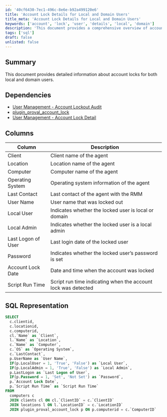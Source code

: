 ```yaml
---
id: '40cf6430-7ec1-496c-8e6e-b92a499120e6'
title: 'Account Lock Details for Local and Domain Users'
title_meta: 'Account Lock Details for Local and Domain Users'
keywords: ['account', 'lock', 'user', 'details', 'local', 'domain']
description: 'This document provides a comprehensive overview of account lock details for both local and domain users, including SQL representation and relevant dependencies for effective user management.'
tags: ['sql']
draft: false
unlisted: false
---
```


## Summary

This document provides detailed information about account locks for both local and domain users.

## Dependencies

- [User Management - Account Lockout Audit](<../../unsorted/User Management - Account Lockout Audit.md>)
- [plugin_proval_account_lock](<../../unsorted/plugin_proval_account_lock.md>)
- [User Management - Account Lock Detail](<../../unsorted/User Management - Account Lock Detail.md>)

## Columns

| Column             | Description                                            |
| ------------------ | ------------------------------------------------------ |
| Client             | Client name of the agent                               |
| Location           | Location name of the agent                             |
| Computer           | Computer name of the agent                             |
| Operating System   | Operating system information of the agent              |
| Last Contact       | Last contact of the agent with the RMM                |
| User Name          | User name that was locked out                          |
| Local User         | Indicates whether the locked user is local or domain   |
| Local Admin        | Indicates whether the locked user is a local admin     |
| Last Logon of User | Last login date of the locked user                     |
| Password           | Indicates whether the locked user’s password is set    |
| Account Lock Date  | Date and time when the account was locked              |
| Script Run Time    | Script run time indicating when the account lock was detected |

## SQL Representation

```sql
SELECT 
  c.clientid, 
  c.locationid, 
  c.computerid, 
  cl.`Name` as `Client`, 
  l.`Name` as `Location`, 
  c.`Name` as `Computer`, 
  c.`OS` as `Operating System`, 
  c.`LastContact`, 
  p.UserName as `User Name`, 
  IF(p.LocalUser = 1, 'True', 'False') as `Local User`, 
  IF(p.LocalAdmin = 1, 'True', 'False') as `Local Admin`, 
  p.LastLogon as `Last Logon of User`, 
  IF(p.Password = 1, 'Set', 'Not Set') as `Password`, 
  p.`Account Lock Date`, 
  p.`Script Run Time` as `Script Run Time` 
FROM 
  computers c 
  JOIN clients cl ON cl.`ClientID` = c.`ClientID` 
  JOIN locations l ON l.`LocationID` = c.`LocationID` 
  JOIN plugin_proval_account_lock p ON p.computerid = c.`ComputerID`
```
